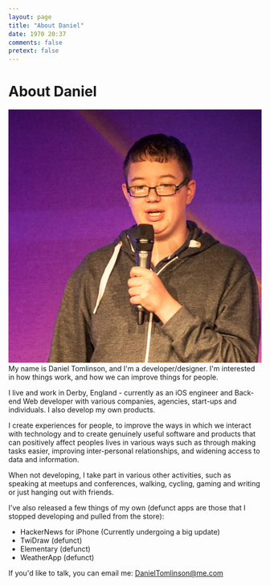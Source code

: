 ```yaml
---
layout: page
title: "About Daniel"
date: 1970 20:37
comments: false
pretext: false
---
```


# About Daniel

<img src="/assets/images/profile.jpg" class="profile" draggable='false' />
My name is Daniel Tomlinson, and I'm a developer/designer. I'm interested in how things work, and how we can improve things for people.

I live and work in Derby, England - currently as an iOS engineer and Back-end Web developer with various companies, agencies, start-ups and individuals. I also develop my own products.

I create experiences for people, to improve the ways in which we interact with technology and to create genuinely useful software and products that can positively affect peoples lives in various ways such as through making tasks easier, improving inter-personal relationships, and widening access to data and information.

When not developing, I take part in various other activities, such as speaking at meetups and conferences, walking, cycling, gaming and writing or just hanging out with friends.

I've also released a few things of my own (defunct apps are those that I stopped developing and pulled from the store):
- HackerNews for iPhone (Currently undergoing a big update)
- TwiDraw (defunct)
- Elementary (defunct)
- WeatherApp (defunct)

If you'd like to talk, you can email me: [DanielTomlinson@me.com](mailto:DanielTomlinson@me.com)